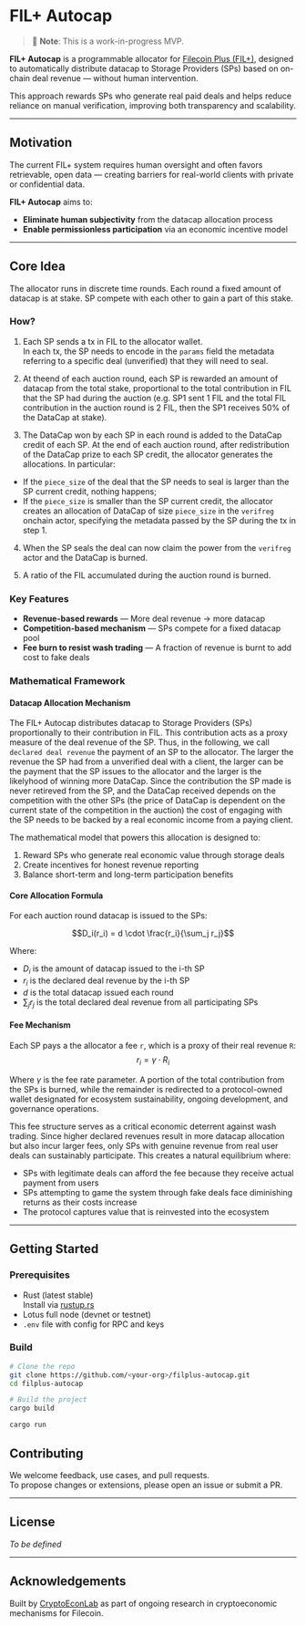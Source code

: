# FIL+ Autocap
> 🚧 **Note**: This is a work-in-progress MVP.

**FIL+ Autocap** is a programmable allocator for [Filecoin Plus (FIL+)](https://docs.filecoin.io/basics/how-storage-works/filecoin-plus), designed to automatically distribute datacap to Storage Providers (SPs) based on on-chain deal revenue — without human intervention.

This approach rewards SPs who generate real paid deals and helps reduce reliance on manual verification, improving both transparency and scalability.

---

## Motivation

The current FIL+ system requires human oversight and often favors retrievable, open data — creating barriers for real-world clients with private or confidential data.

**FIL+ Autocap** aims to:

- **Eliminate human subjectivity** from the datacap allocation process  
- **Enable permissionless participation** via an economic incentive model

---

## Core Idea

The allocator runs in discrete time rounds.
Each round a fixed amount of datacap is at stake.
SP compete with each other to gain a part of this stake.

### How?
1. Each SP sends a tx in FIL to the allocator wallet.  
  In each tx, the SP needs to encode in the `params` field the metadata referring to a specific deal (unverified) that they will need to seal.  
2. At theend of each auction round, each SP is rewarded an amount of datacap from the total stake, proportional to the total contribution in FIL that the SP had during the auction (e.g. SP1 sent 1 FIL and the total FIL contribution in the auction round is 2 FIL, then the SP1 receives 50% of the DataCap at stake).

3. The DataCap won by each SP in each round is added to the DataCap credit of each SP.
  At the end of each auction round, after redistribution of the DataCap prize to each SP credit, the allocator generates the allocations.
  In particular:
  - If the `piece_size` of the deal that the SP needs to seal is larger than the SP current credit, nothing happens;
  - If the `piece_size` is smaller than the SP current credit, the allocator creates an allocation of DataCap of size `piece_size` in the `verifreg` onchain actor, specifying the metadata passed by the SP during the tx in step 1.

4. When the SP seals the deal can now claim the power from the `verifreg` actor and the DataCap is burned.

5. A ratio of the FIL accumulated during the auction round is burned. 

### Key Features

- **Revenue-based rewards** — More deal revenue → more datacap  
- **Competition-based mechanism** — SPs compete for a fixed datacap pool  
- **Fee burn to resist wash trading** — A fraction of revenue is burnt to add cost to fake deals  


### Mathematical Framework

#### Datacap Allocation Mechanism
The FIL+ Autocap distributes datacap to Storage Providers (SPs) proportionally to their contribution in FIL. This contribution acts as a proxy measure of the deal revenue of the SP. Thus, in the following, we call `declared deal revenue` the payment of an SP to the allocator. The larger the revenue the SP had from a unverified deal with a client, the larger can be the payment that the SP issues to the allocator and the larger is the likelyhood of winning more DataCap. Since the contribution the SP made is  never retireved from the SP, and the DataCap received depends on the competition with the other SPs (the price of DataCap is dependent on the current state of the competition in the auction) the cost of engaging with the SP needs to be backed by a real economic income from a paying client. 

The mathematical model that powers this allocation is designed to:
1. Reward SPs who generate real economic value through storage deals
2. Create incentives for honest revenue reporting
3. Balance short-term and long-term participation benefits

#### Core Allocation Formula
For each auction round datacap is issued to the SPs:

$$D_i(r_i) = d \cdot \frac{r_i}{\sum_j r_j}$$

Where:
- $D_i$ is the amount of datacap issued to the i-th SP
- $r_i$ is the declared deal revenue by the i-th SP
- $d$ is the total datacap issued each round
- $\sum_j r_j$ is the total declared deal revenue from all participating SPs

#### Fee Mechanism
Each SP pays a the allocator a fee `r`, which is a proxy of their real revenue `R`:
$$r_i = \gamma \cdot R_i$$

Where $\gamma$ is the fee rate parameter. A portion of the total contribution from the SPs is burned, while the remainder is redirected to a protocol-owned wallet designated for ecosystem sustainability, ongoing development, and governance operations.

This fee structure serves as a critical economic deterrent against wash trading. Since higher declared revenues result in more datacap allocation but also incur larger fees, only SPs with genuine revenue from real user deals can sustainably participate. This creates a natural equilibrium where:

- SPs with legitimate deals can afford the fee because they receive actual payment from users
- SPs attempting to game the system through fake deals face diminishing returns as their costs increase
- The protocol captures value that is reinvested into the ecosystem

---

## Getting Started

### Prerequisites

- Rust (latest stable)  
  Install via [rustup.rs](https://rustup.rs)
- Lotus full node (devnet or testnet)
- `.env` file with config for RPC and keys

### Build

```bash
# Clone the repo
git clone https://github.com/<your-org>/filplus-autocap.git
cd filplus-autocap

# Build the project
cargo build
```

```bash
cargo run
```

## Contributing

We welcome feedback, use cases, and pull requests.  
To propose changes or extensions, please open an issue or submit a PR.

---

## License

*To be defined*

---

## Acknowledgements

Built by [CryptoEconLab](https://github.com/CELtd) as part of ongoing research in cryptoeconomic mechanisms for Filecoin.
